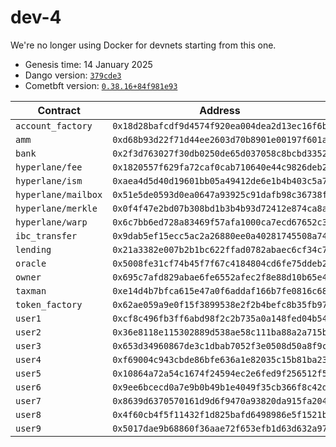 # dev-4

We're no longer using Docker for devnets starting from this one.

- Genesis time: 14 January 2025
- Dango version: [`379cde3`](https://github.com/left-curve/left-curve/tree/379cde3)
- Cometbft version: [`0.38.16+84f981e93`](https://github.com/cometbft/cometbft/releases/tag/v0.38.16)

| Contract            | Address                                      |
| ------------------- | -------------------------------------------- |
| `account_factory`   | `0x18d28bafcdf9d4574f920ea004dea2d13ec16f6b` |
| `amm`               | `0xd68b93d22f71d44ee2603d70b8901e00197f601a` |
| `bank`              | `0x2f3d763027f30db0250de65d037058c8bcbd3352` |
| `hyperlane/fee`     | `0x1820557f629fa72caf0cab710640e44c9826deb2` |
| `hyperlane/ism`     | `0xaea4d5d40d19601bb05a49412de6e1b4b403c5a7` |
| `hyperlane/mailbox` | `0x51e5de0593d0ea0647a93925c91dafb98c36738f` |
| `hyperlane/merkle`  | `0x0f4f47e2bd07b308bd1b3b4b93d72412e874ca8a` |
| `hyperlane/warp`    | `0x6c7bb6ed728a83469f57afa1000ca7ecd67652c3` |
| `ibc_transfer`      | `0x9dab5ef15ecc5ac2a26880ee0a40281745508a74` |
| `lending`           | `0x21a3382e007b2b1bc622ffad0782abaec6cf34c7` |
| `oracle`            | `0x5008fe31cf74b45f7f67c4184804cd6fe75ddeb2` |
| `owner`             | `0x695c7afd829abae6fe6552afec2f8e88d10b65e4` |
| `taxman`            | `0xe14d4b7bfca615e47a0f6addaf166b7fe0816c68` |
| `token_factory`     | `0x62ae059a9e0f15f3899538e2f2b4befc8b35fb97` |
| `user1`             | `0xcf8c496fb3ff6abd98f2c2b735a0a148fed04b54` |
| `user2`             | `0x36e8118e115302889d538ae58c111ba88a2a715b` |
| `user3`             | `0x653d34960867de3c1dbab7052f3e0508d50a8f9c` |
| `user4`             | `0xf69004c943cbde86bfe636a1e82035c15b81ba23` |
| `user5`             | `0x10864a72a54c1674f24594ec2e6fed9f256512f5` |
| `user6`             | `0x9ee6bcecd0a7e9b0b49b1e4049f35cb366f8c42d` |
| `user7`             | `0x8639d6370570161d9d6f9470a93820da915fa204` |
| `user8`             | `0x4f60cb4f5f11432f1d825bafd6498986e5f1521b` |
| `user9`             | `0x5017dae9b68860f36aae72f653efb1d63d632a97` |
